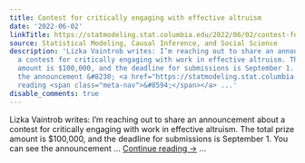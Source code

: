 ```yaml
---
title: Contest for critically engaging with effective altruism
date: '2022-06-02'
linkTitle: https://statmodeling.stat.columbia.edu/2022/06/02/contest-for-critically-engaging-with-effective-altruism/
source: Statistical Modeling, Causal Inference, and Social Science
description: 'Lizka Vaintrob writes: I’m reaching out to share an announcement about
  a contest for critically engaging with work in effective altruism. The total prize
  amount is $100,000, and the deadline for submissions is September 1. You can see
  the announcement &#8230; <a href="https://statmodeling.stat.columbia.edu/2022/06/02/contest-for-critically-engaging-with-effective-altruism/">Continue
  reading <span class="meta-nav">&#8594;</span></a> ...'
disable_comments: true
---
```

Lizka Vaintrob writes: I’m reaching out to share an announcement about a contest for critically engaging with work in effective altruism. The total prize amount is $100,000, and the deadline for submissions is September 1. You can see the announcement &#8230; <a href="https://statmodeling.stat.columbia.edu/2022/06/02/contest-for-critically-engaging-with-effective-altruism/">Continue reading <span class="meta-nav">&#8594;</span></a> ...